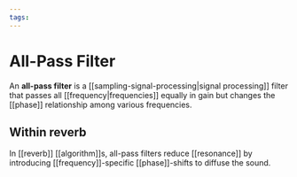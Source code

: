 ```yaml
---
tags:
---
```


# All-Pass Filter

An **all-pass filter** is a [[sampling-signal-processing|signal processing]] filter that passes all [[frequency|frequencies]] equally in gain but changes the [[phase]] relationship among various frequencies.

## Within reverb

In [[reverb]] [[algorithm]]s, all-pass filters reduce [[resonance]] by introducing [[frequency]]-specific [[phase]]-shifts to diffuse the sound.
